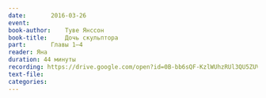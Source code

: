 ```yaml
---
date:		2016-03-26
event:
book-author:	Туве Янссон
book-title:		Дочь скульптора
part:		Главы 1–4
reader:	Яна
duration: 44 минуты
recording: https://drive.google.com/open?id=0B-bb6sQF-KzlWUhzRUl3QU5ZUVU
text-file:
categories:
---
```

